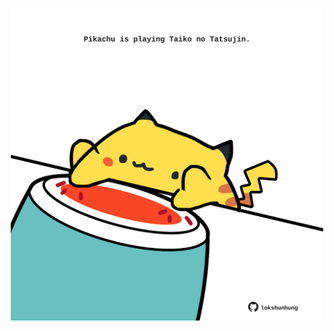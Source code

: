 <!-- built at 07/01/2023, 04:01:00 UTC -->
<p align="center">
  <img width="500" height="500" src="./ReadmeImage.svg">
</p>
